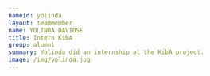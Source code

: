 ```yaml
---
nameid: yolinda
layout: teammember
name: YOLINDA DAVIDSE
title: Intern KibA
group: alumni
summary: Yolinda did an internship at the KibA project.
image: /img/yolinda.jpg
---
```


